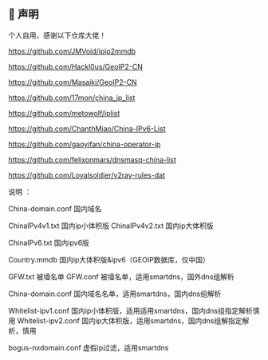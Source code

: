 
## 🏅 声明

个人自用，感谢以下仓库大佬！

https://github.com/JMVoid/ipip2mmdb

https://github.com/Hackl0us/GeoIP2-CN

https://github.com/Masaiki/GeoIP2-CN

https://github.com/17mon/china_ip_list

https://github.com/metowolf/iplist

https://github.com/ChanthMiao/China-IPv6-List

https://github.com/gaoyifan/china-operator-ip

https://github.com/felixonmars/dnsmasq-china-list

https://github.com/Loyalsoldier/v2ray-rules-dat

说明 ：

China-domain.conf     国内域名

ChinaIPv4v1.txt   国内ip小体积版
ChinaIPv4v2.txt   国内ip大体积版

ChinaIPv6.txt     国内ipv6版

Country.mmdb   国内ip大体积版&ipv6（GEOIP数据库，仅中国）

GFW.txt   被墙名单
GFW.conf  被墙名单，适用smartdns，国外dns组解析

China-domain.conf  国内域名名单，适用smartdns，国内dns组解析

Whitelist-ipv1.conf   国内ip小体积版，适用适用smartdns，国内dns组指定解析慎用
Whitelist-ipv2.conf   国内ip大体积版，适用smartdns，国内dns组解指定解析，慎用

bogus-nxdomain.conf  虚假ip过滤，适用smartdns
